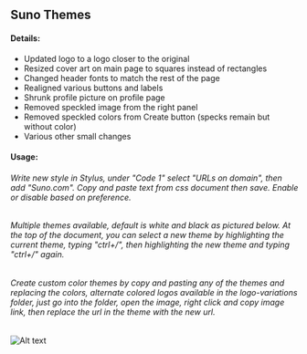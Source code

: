 ## Suno Themes

#### Details:

* Updated logo to a logo closer to the original
* Resized cover art on main page to squares instead of rectangles
* Changed header fonts to match the rest of the page
* Realigned various buttons and labels
* Shrunk profile picture on profile page
* Removed speckled image from the right panel
* Removed speckled colors from Create button (specks remain but without color)
* Various other small changes 


#### Usage:
###### Write new style in Stylus, under "Code 1" select "URLs on domain", then add "Suno.com". Copy and paste text from css document then save. Enable or disable based on preference.

###### Multiple themes available, default is white and black as pictured below. At the top of the document, you can select a new theme by highlighting the current theme, typing "ctrl+/", then highlighting the new theme and typing "ctrl+/" again. 

###### Create custom color themes by copy and pasting any of the themes and replacing the colors, alternate colored logos available in the logo-variations folder, just go into the folder, open the image, right click and copy image link, then replace the url in the theme with the new url. 

![Alt text](https://github.com/C-Lee-Hamilton/Website-Themes/blob/main/suno-themes/preview.png?raw=true "a title")

